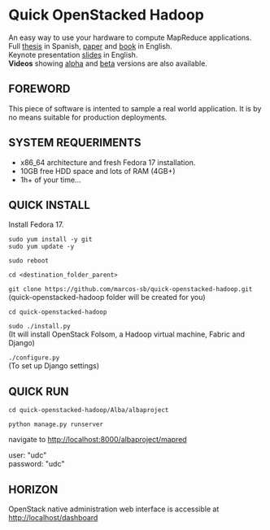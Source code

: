 Quick OpenStacked Hadoop
========================
An easy way to use your hardware to compute MapReduce applications.  
Full [thesis](https://docs.google.com/file/d/0B2lmVzXW-C5UTjllNm5wM04zd0k/edit?usp=sharing) in Spanish, [paper](http://www.oalib.com/paper/3064389) and [book](http://www.amazon.com/Private-Cloud-Implementation-MapReduce-Applications/dp/3659643963) in English.  
Keynote presentation [slides](https://docs.google.com/file/d/0B2lmVzXW-C5USHVhQnRtVTBqSWM/edit?usp=sharing) in English.  
__Videos__ showing [alpha](http://youtu.be/BvTlNLc7bGg) and [beta](http://youtu.be/WKaQ_f0PmSY) versions are also available.

FOREWORD
--------
This piece of software is intented to sample a real world application. It is by no means suitable for production deployments.


SYSTEM REQUERIMENTS
-------------------
* x86_64 architecture and fresh Fedora 17 installation.
* 10GB free HDD space and lots of RAM (4GB+)
* 1h+ of your time...


QUICK INSTALL
-------------
Install Fedora 17.

`sudo yum install -y git`  
`sudo yum update -y`

`sudo reboot`

`cd <destination_folder_parent>`  

`git clone https://github.com/marcos-sb/quick-openstacked-hadoop.git`  
(quick-openstacked-hadoop folder will be created for you)

`cd quick-openstacked-hadoop`

`sudo ./install.py`  
(It will install OpenStack Folsom, a Hadoop virtual machine, Fabric and Django)

`./configure.py`  
(To set up Django settings)


QUICK RUN
---------
`cd quick-openstacked-hadoop/Alba/albaproject`

`python manage.py runserver`

navigate to <http://localhost:8000/albaproject/mapred>

user: "udc"  
password: "udc"


HORIZON
-------
OpenStack native administration web interface is accessible at <http://localhost/dashboard>

